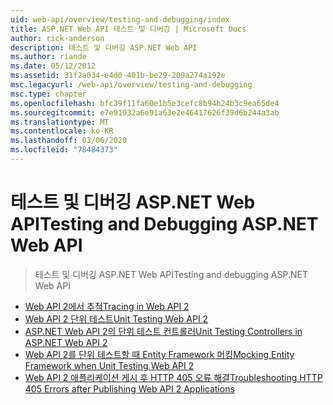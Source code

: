 ```yaml
---
uid: web-api/overview/testing-and-debugging/index
title: ASP.NET Web API 테스트 및 디버깅 | Microsoft Docs
author: rick-anderson
description: 테스트 및 디버깅 ASP.NET Web API
ms.author: riande
ms.date: 05/12/2012
ms.assetid: 31f2a034-e4d0-401b-be29-209a274a192e
msc.legacyurl: /web-api/overview/testing-and-debugging
msc.type: chapter
ms.openlocfilehash: bfc39f11fa60e1b5e3cefc8b94b24b3c9ea65de4
ms.sourcegitcommit: e7e91932a6e91a63e2e46417626f39d6b244a3ab
ms.translationtype: MT
ms.contentlocale: ko-KR
ms.lasthandoff: 03/06/2020
ms.locfileid: "78484373"
---
```

# <a name="testing-and-debugging-aspnet-web-api"></a><span data-ttu-id="0b208-103">테스트 및 디버깅 ASP.NET Web API</span><span class="sxs-lookup"><span data-stu-id="0b208-103">Testing and Debugging ASP.NET Web API</span></span>

> <span data-ttu-id="0b208-104">테스트 및 디버깅 ASP.NET Web API</span><span class="sxs-lookup"><span data-stu-id="0b208-104">Testing and debugging ASP.NET Web API</span></span>

- [<span data-ttu-id="0b208-105">Web API 2에서 추적</span><span class="sxs-lookup"><span data-stu-id="0b208-105">Tracing in Web API 2</span></span>](tracing-in-aspnet-web-api.md)
- [<span data-ttu-id="0b208-106">Web API 2 단위 테스트</span><span class="sxs-lookup"><span data-stu-id="0b208-106">Unit Testing Web API 2</span></span>](unit-testing-with-aspnet-web-api.md)
- [<span data-ttu-id="0b208-107">ASP.NET Web API 2의 단위 테스트 컨트롤러</span><span class="sxs-lookup"><span data-stu-id="0b208-107">Unit Testing Controllers in ASP.NET Web API 2</span></span>](unit-testing-controllers-in-web-api.md)
- [<span data-ttu-id="0b208-108">Web API 2를 단위 테스트할 때 Entity Framework 머킹</span><span class="sxs-lookup"><span data-stu-id="0b208-108">Mocking Entity Framework when Unit Testing Web API 2</span></span>](mocking-entity-framework-when-unit-testing-aspnet-web-api-2.md)
- [<span data-ttu-id="0b208-109">Web API 2 애플리케이션 게시 후 HTTP 405 오류 해결</span><span class="sxs-lookup"><span data-stu-id="0b208-109">Troubleshooting HTTP 405 Errors after Publishing Web API 2 Applications</span></span>](troubleshooting-http-405-errors-after-publishing-web-api-applications.md)
